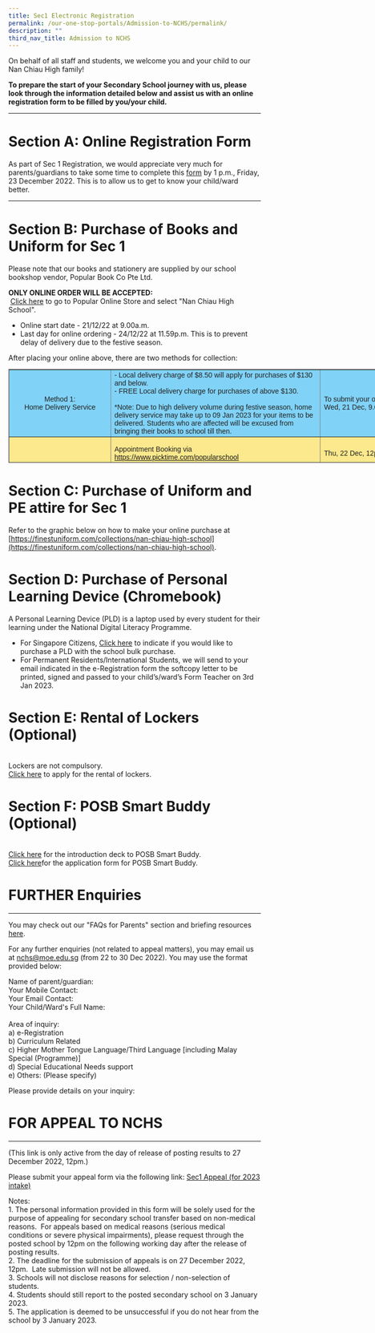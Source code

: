```yaml
---
title: Sec1 Electronic Registration
permalink: /our-one-stop-portals/Admission-to-NCHS/permalink/
description: ""
third_nav_title: Admission to NCHS
---
```

On behalf of all staff and students, we welcome you and your child to our Nan Chiau High family! 

**To prepare the start of your Secondary School journey with us, please look through the information detailed below and assist us with an online registration form to be filled by you/your child.**

_________________________________________________________________
# **Section A: Online Registration Form**
 
As part of Sec 1 Registration, we would appreciate very much for parents/guardians to take some time to complete this [form](https://forms.gle/V2Tf26oNuEBXo9Qr8) by 1 p.m., Friday, 23 December 2022. This is to allow us to get to know your child/ward better.

_________________________________________________________________

# **Section B: Purchase of Books and Uniform for Sec 1**  
Please note that our books and stationery are supplied by our school bookshop vendor, Popular Book Co Pte Ltd.

**ONLY ONLINE ORDER WILL BE ACCEPTED:**<br> [Click here](https://textbook.popular.com.sg/) to go to Popular Online Store and select "Nan Chiau High School".

* Online start date - 21/12/22 at 9.00a.m.
* Last day for online ordering - 24/12/22 at 11.59p.m. This is to prevent delay of delivery due to the festive season.

After placing your online above, there are two methods for collection:
<table border="1" style="box-sizing: border-box; color: rgb(34, 34, 34); font-family: Montserrat, sans-serif; font-size: 14px; font-style: normal; font-variant-ligatures: normal; font-variant-caps: normal; font-weight: 300; letter-spacing: normal; orphans: 2; text-align: start; text-transform: none; white-space: normal; widows: 2; word-spacing: 0px; -webkit-text-stroke-width: 0px; text-decoration-thickness: initial; text-decoration-style: initial; text-decoration-color: initial; border-collapse: collapse; width: 1230px; height: 187px;"><tbody style="box-sizing: border-box;"><tr style="box-sizing: border-box; height: 83px;"><td style="box-sizing: border-box; width: 202.75px; background-color: rgb(129, 210, 247); text-align: center; height: 83px;"><span style="box-sizing: border-box; font-family: arial, helvetica, sans-serif;"><strong style="box-sizing: border-box; font-weight: bolder;">Method 1:<br> Home Delivery Service</strong></span></td><td style="box-sizing: border-box; width: 418.562px; background-color: rgb(129, 210, 247); height: 83px;"><span style="box-sizing: border-box; font-family: arial, helvetica, sans-serif;"> - Local delivery charge of $8.50 will apply for purchases of $130 and below.<br>  
- FREE Local delivery charge for purchases of above $130.<br><br>
*Note: Due to high delivery volume during festive season, home delivery service may take up to 09 Jan 2023 for your items to be delivered. Students who are affected will be excused from bringing their books to school till then.
	</span></td><td style="box-sizing: border-box; width: 309.688px; background-color: rgb(129, 210, 247); height: 83px;"><span style="box-sizing: border-box; font-family: arial, helvetica, sans-serif;"><strong style="box-sizing: border-box; font-weight: bolder;">To submit your online order in the above link from:<br> Wed, 21 Dec, 9.00a.m. –&nbsp; Sat, 24 Dec, 11.59p.m.</strong></span></td></tr><tr style="box-sizing: border-box; height: 51px;"><td rowspan="2" style="box-sizing: border-box; width: 202.75px; background-color: rgb(252, 232, 141); text-align: center; height: 104px;"><span style="box-sizing: border-box; font-family: arial, helvetica, sans-serif;"><strong style="box-sizing: border-box; font-weight: bolder;">Method 2:<br> Self Pick-Up from<br> School Bookshop</strong></span><br style="box-sizing: border-box;"><span style="box-sizing: border-box; font-family: arial, helvetica, sans-serif;"><strong style="box-sizing: border-box; font-weight: bolder;"><br style="box-sizing: border-box;"></strong></span></td><td style="box-sizing: border-box; width: 416.562px; background-color: rgb(252, 232, 141); height: 51px; text-align: left; vertical-align: top;"><pre style="box-sizing: border-box; font-family: monospace, monospace; font-size: 1em;"><span style="box-sizing: border-box; font-family: arial, helvetica, sans-serif;">Appointment Booking via</span>
<span style="box-sizing: border-box; font-family: arial, helvetica, sans-serif;"><a href="https://www.picktime.com/popularschool" target="_blank" rel="noopener noreferrer" style="box-sizing: border-box; background-color: transparent;">https://www.picktime.com/popularschool</a></span></pre></td><td style="box-sizing: border-box; width: 309.688px; background-color: rgb(252, 232, 141); height: 51px; text-align: left; vertical-align: middle;"><span style="box-sizing: border-box; font-family: arial, helvetica, sans-serif;"><strong style="box-sizing: border-box; font-weight: bolder;">Thu, 22 Dec, 12p.m. onwards</strong></span></td></tr><tr style="box-sizing: border-box; height: 53px;"><td style="box-sizing: border-box; width: 416.562px; vertical-align: top; background-color: rgb(252, 232, 141); height: 53px;"><pre style="box-sizing: border-box; font-family: monospace, monospace; font-size: 1em; text-align: left;"><span style="box-sizing: border-box; font-family: arial, helvetica, sans-serif;">Instructions:<br>
Step 1: Select "Nan Chiau High School"<br> and book your preferred appointment date and time.<br>
Step 2: Complete the form.<br>
Step 3: Print the Booking Confirmation Page / Email<br>
Step 4: Present the Booking Confirmation Page / Email<br> at the school bookshop for collection.<br>
</span>
<span style="box-sizing: border-box; font-family: arial, helvetica, sans-serif;">(Admission is strictly based on appointment booking)</span></pre></td><td style="box-sizing: border-box; width: 309.688px; background-color: rgb(252, 232, 141); height: 53px; vertical-align: top;"><pre style="box-sizing: border-box; font-family: monospace, monospace; font-size: 1em;"><span style="box-sizing: border-box; font-family: arial, helvetica, sans-serif;"><strong style="box-sizing: border-box; font-weight: bolder;">Bookshop Opening Dates for Collection (For Sec 1 only) :  28/12/2022 to 30/12/2022<br>
Bookshop is closed on 31/12/2022, Saturdays, Sundays & Public Holidays.</strong></span>

<span style="box-sizing: border-box; font-family: arial, helvetica, sans-serif;"><strong style="box-sizing: border-box; font-weight: bolder;">**Other Information:**<br> Exchange of books & stationery is allowed only during school term in Jan 2023.<br> Please produce original receipt or invoice.<br> Books & Stationery must be in good condition.<br> Books with written name will not be accepted.
<br>Fax No : 6315 0194
Telephone No : 6514 7102 (School Bookshop) / 6462 9530 (Popular Office)
Email : nch@popularworld.com</strong></span></pre></td></tr></tbody></table>


  





# **Section C: Purchase of Uniform and PE attire for Sec 1**
Refer to the graphic below on how to make your online purchase at [https://finestuniform.com/collections/nan-chiau-high-school](https://finestuniform.com/collections/nan-chiau-high-school).


# **Section D: Purchase of Personal Learning Device (Chromebook)**
A Personal Learning Device (PLD) is a laptop used by every student for their learning under the National Digital Literacy Programme.

 
* For Singapore Citizens, [Click here](https://go.gov.sg/pdlpadmin) to indicate if you would like to purchase a PLD with the school bulk purchase.
* For Permanent Residents/International Students, we will send to your email indicated in the e-Registration form the softcopy letter to be printed, signed and passed to your child’s/ward’s Form Teacher on 3rd Jan 2023.

# **Section E: Rental of Lockers (Optional)**
<br>Lockers are not compulsory. 
<br>[Click here](https://docs.google.com/forms/d/e/1FAIpQLScQSBOtCXphFMbTBaz5jHnFkSgjSeklzHA2yR-cMLQ_-8RNjQ/closedform) to apply for the rental of lockers.

# **Section F: POSB Smart Buddy (Optional)**
<br>[Click here](/files/POSB%20Smart%20Buddy_Intro%20Deck%20for%20Parents.pdf) for the introduction deck to POSB Smart Buddy.
<br>[Click here](/files/Smart%20Buddy%20Registration%20Letter%20(Secondary-Online).pdf)for the application form for POSB Smart Buddy.


# FURTHER Enquiries
----------------------------------

You may check out our "FAQs for Parents" section and briefing resources [here](https://sites.google.com/moe.edu.sg/sec1admissionsfaqs/faqs-for-parents).



For any further enquiries (not related to appeal matters), you may email us at [nchs@moe.edu.sg](mailto:nchs@moe.edu.sg) (from 22 to 30 Dec 2022). You may use the format provided below:

  

Name of parent/guardian:<br>
Your Mobile Contact:<br>
Your Email Contact:<br>
Your Child/Ward's Full Name:<br>  
Area of inquiry:<br>
a) e-Registration<br>
b) Curriculum Related<br>
c) Higher Mother Tongue Language/Third Language \[including Malay Special (Programme)\]<br>
d) Special Educational Needs support<br>
e) Others: (Please specify)

Please provide details on your inquiry:


# FOR APPEAL TO NCHS
------------------
(This link is only active from the day of release of posting results to 27 December 2022, 12pm.)

  

Please submit your appeal form via the following link: [Sec1 Appeal (for 2023 intake)](https://form.gov.sg/637b469241fdcf00125d8cd7)

  
Notes: <br>1.  The personal information provided in this form will be solely used for the purpose of appealing for secondary school transfer based on non-medical reasons.  For appeals based on medical reasons (serious medical conditions or severe physical impairments), please request through the posted school by 12pm on the following working day after the release of posting results.  
<br>2.  The deadline for the submission of appeals is on 27 December 2022, 12pm.  Late submission will not be allowed. 
 <br>3.  Schools will not disclose reasons for selection / non-selection of students.  
 <br>4.  Students should still report to the posted secondary school on 3 January 2023. 
 <br>5.  The application is deemed to be unsuccessful if you do not hear from the school by 3 January 2023.